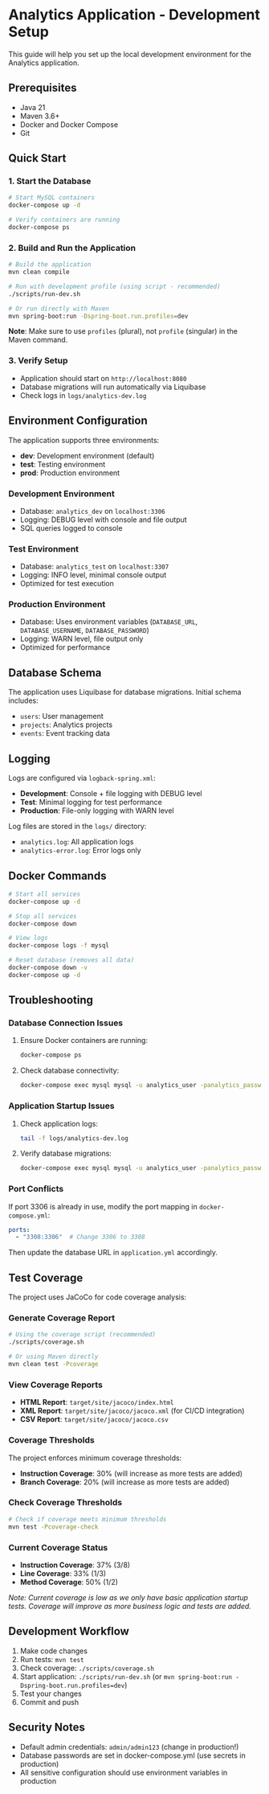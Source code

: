 # Analytics Application - Development Setup

This guide will help you set up the local development environment for the Analytics application.

## Prerequisites

- Java 21
- Maven 3.6+
- Docker and Docker Compose
- Git

## Quick Start

### 1. Start the Database

```bash
# Start MySQL containers
docker-compose up -d

# Verify containers are running
docker-compose ps
```

### 2. Build and Run the Application

```bash
# Build the application
mvn clean compile

# Run with development profile (using script - recommended)
./scripts/run-dev.sh

# Or run directly with Maven
mvn spring-boot:run -Dspring-boot.run.profiles=dev
```

**Note**: Make sure to use `profiles` (plural), not `profile` (singular) in the Maven command.

### 3. Verify Setup

- Application should start on `http://localhost:8080`
- Database migrations will run automatically via Liquibase
- Check logs in `logs/analytics-dev.log`

## Environment Configuration

The application supports three environments:

- **dev**: Development environment (default)
- **test**: Testing environment  
- **prod**: Production environment

### Development Environment

- Database: `analytics_dev` on `localhost:3306`
- Logging: DEBUG level with console and file output
- SQL queries logged to console

### Test Environment

- Database: `analytics_test` on `localhost:3307`
- Logging: INFO level, minimal console output
- Optimized for test execution

### Production Environment

- Database: Uses environment variables (`DATABASE_URL`, `DATABASE_USERNAME`, `DATABASE_PASSWORD`)
- Logging: WARN level, file output only
- Optimized for performance

## Database Schema

The application uses Liquibase for database migrations. Initial schema includes:

- `users`: User management
- `projects`: Analytics projects
- `events`: Event tracking data

## Logging

Logs are configured via `logback-spring.xml`:

- **Development**: Console + file logging with DEBUG level
- **Test**: Minimal logging for test performance
- **Production**: File-only logging with WARN level

Log files are stored in the `logs/` directory:
- `analytics.log`: All application logs
- `analytics-error.log`: Error logs only

## Docker Commands

```bash
# Start all services
docker-compose up -d

# Stop all services
docker-compose down

# View logs
docker-compose logs -f mysql

# Reset database (removes all data)
docker-compose down -v
docker-compose up -d
```

## Troubleshooting

### Database Connection Issues

1. Ensure Docker containers are running:
   ```bash
   docker-compose ps
   ```

2. Check database connectivity:
   ```bash
   docker-compose exec mysql mysql -u analytics_user -panalytics_password -e "SELECT 1;"
   ```

### Application Startup Issues

1. Check application logs:
   ```bash
   tail -f logs/analytics-dev.log
   ```

2. Verify database migrations:
   ```bash
   docker-compose exec mysql mysql -u analytics_user -panalytics_password -e "SHOW TABLES;"
   ```

### Port Conflicts

If port 3306 is already in use, modify the port mapping in `docker-compose.yml`:

```yaml
ports:
  - "3308:3306"  # Change 3306 to 3308
```

Then update the database URL in `application.yml` accordingly.

## Test Coverage

The project uses JaCoCo for code coverage analysis:

### Generate Coverage Report
```bash
# Using the coverage script (recommended)
./scripts/coverage.sh

# Or using Maven directly
mvn clean test -Pcoverage
```

### View Coverage Reports
- **HTML Report**: `target/site/jacoco/index.html`
- **XML Report**: `target/site/jacoco/jacoco.xml` (for CI/CD integration)
- **CSV Report**: `target/site/jacoco/jacoco.csv`

### Coverage Thresholds
The project enforces minimum coverage thresholds:
- **Instruction Coverage**: 30% (will increase as more tests are added)
- **Branch Coverage**: 20% (will increase as more tests are added)

### Check Coverage Thresholds
```bash
# Check if coverage meets minimum thresholds
mvn test -Pcoverage-check
```

### Current Coverage Status
- **Instruction Coverage**: 37% (3/8)
- **Line Coverage**: 33% (1/3)  
- **Method Coverage**: 50% (1/2)

*Note: Current coverage is low as we only have basic application startup tests. Coverage will improve as more business logic and tests are added.*

## Development Workflow

1. Make code changes
2. Run tests: `mvn test`
3. Check coverage: `./scripts/coverage.sh`
4. Start application: `./scripts/run-dev.sh` (or `mvn spring-boot:run -Dspring-boot.run.profiles=dev`)
5. Test your changes
6. Commit and push

## Security Notes

- Default admin credentials: `admin/admin123` (change in production!)
- Database passwords are set in docker-compose.yml (use secrets in production)
- All sensitive configuration should use environment variables in production
